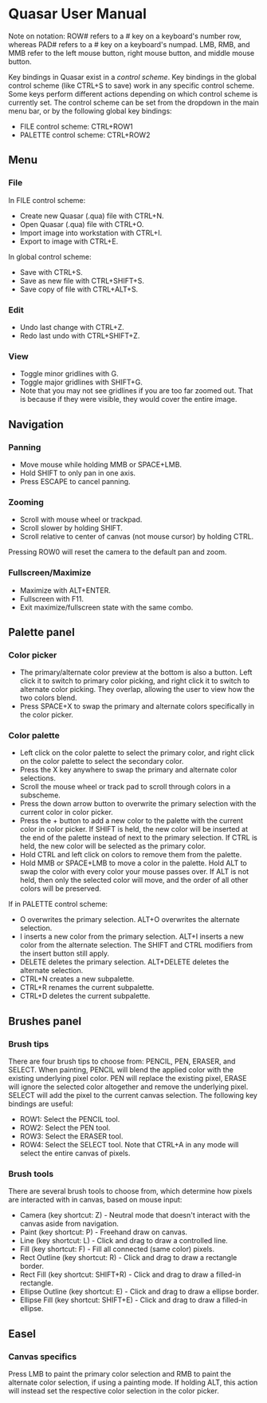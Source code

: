 # Quasar User Manual

Note on notation: ROW# refers to a # key on a keyboard's number row, whereas PAD# refers to a # key on a keyboard's numpad. LMB, RMB, and MMB refer to the left mouse button, right mouse button, and middle mouse button.

Key bindings in Quasar exist in a *control scheme*. Key bindings in the global control scheme (like CTRL+S to save) work in any specific control scheme. Some keys perform different actions depending on which control scheme is currently set.
The control scheme can be set from the dropdown in the main menu bar, or by the following global key bindings:
* FILE control scheme: CTRL+ROW1
* PALETTE control scheme: CTRL+ROW2

## Menu

### File

In FILE control scheme:
* Create new Quasar (.qua) file with CTRL+N.
* Open Quasar (.qua) file with CTRL+O.
* Import image into workstation with CTRL+I.
* Export to image with CTRL+E.

In global control scheme:
* Save with CTRL+S.
* Save as new file with CTRL+SHIFT+S.
* Save copy of file with CTRL+ALT+S.

### Edit

* Undo last change with CTRL+Z.
* Redo last undo with CTRL+SHIFT+Z.

### View

* Toggle minor gridlines with G.
* Toggle major gridlines with SHIFT+G.
* Note that you may not see gridlines if you are too far zoomed out. That is because if they were visible, they would cover the entire image.

## Navigation

### Panning

* Move mouse while holding MMB or SPACE+LMB.
* Hold SHIFT to only pan in one axis.
* Press ESCAPE to cancel panning.

### Zooming

* Scroll with mouse wheel or trackpad.
* Scroll slower by holding SHIFT.
* Scroll relative to center of canvas (not mouse cursor) by holding CTRL.

Pressing ROW0 will reset the camera to the default pan and zoom.

### Fullscreen/Maximize

* Maximize with ALT+ENTER.
* Fullscreen with F11.
* Exit maximize/fullscreen state with the same combo.

## Palette panel

### Color picker

* The primary/alternate color preview at the bottom is also a button. Left click it to switch to primary color picking, and right click it to switch to alternate color picking. They overlap, allowing the user to view how the two colors blend.
* Press SPACE+X to swap the primary and alternate colors specifically in the color picker.

### Color palette

* Left click on the color palette to select the primary color, and right click on the color palette to select the secondary color.
* Press the X key anywhere to swap the primary and alternate color selections.
* Scroll the mouse wheel or track pad to scroll through colors in a subscheme.
* Press the down arrow button to overwrite the primary selection with the current color in color picker.
* Press the + button to add a new color to the palette with the current color in color picker. If SHIFT is held, the new color will be inserted at the end of the palette instead of next to the primary selection. If CTRL is held, the new color will be selected as the primary color.
* Hold CTRL and left click on colors to remove them from the palette.
* Hold MMB or SPACE+LMB to move a color in the palette. Hold ALT to swap the color with every color your mouse passes over. If ALT is not held, then only the selected color will move, and the order of all other colors will be preserved.

If in PALETTE control scheme:
* O overwrites the primary selection. ALT+O overwrites the alternate selection.
* I inserts a new color from the primary selection. ALT+I inserts a new color from the alternate selection. The SHIFT and CTRL modifiers from the insert button still apply.
* DELETE deletes the primary selection. ALT+DELETE deletes the alternate selection.
* CTRL+N creates a new subpalette.
* CTRL+R renames the current subpalette.
* CTRL+D deletes the current subpalette.

## Brushes panel

### Brush tips

There are four brush tips to choose from: PENCIL, PEN, ERASER, and SELECT. When painting, PENCIL will blend the applied color with the existing underlying pixel color. PEN will replace the existing pixel, ERASE will ignore the selected color altogether and remove the underlying pixel. SELECT will add the pixel to the current canvas selection. The following key bindings are useful:

* ROW1: Select the PENCIL tool.
* ROW2: Select the PEN tool.
* ROW3: Select the ERASER tool.
* ROW4: Select the SELECT tool. Note that CTRL+A in any mode will select the entire canvas of pixels.

### Brush tools

There are several brush tools to choose from, which determine how pixels are interacted with in canvas, based on mouse input:

* Camera (key shortcut: Z) - Neutral mode that doesn't interact with the canvas aside from navigation.
* Paint (key shortcut: P) - Freehand draw on canvas.
* Line (key shortcut: L) - Click and drag to draw a controlled line.
* Fill (key shortcut: F) - Fill all connected (same color) pixels.
* Rect Outline (key shortcut: R) - Click and drag to draw a rectangle border.
* Rect Fill (key shortcut: SHIFT+R) - Click and drag to draw a filled-in rectangle.
* Ellipse Outline (key shortcut: E) - Click and drag to draw a ellipse border.
* Ellipse Fill (key shortcut: SHIFT+E) - Click and drag to draw a filled-in ellipse.

## Easel

### Canvas specifics

Press LMB to paint the primary color selection and RMB to paint the alternate color selection, if using a painting mode. If holding ALT, this action will instead set the respective color selection in the color picker.
